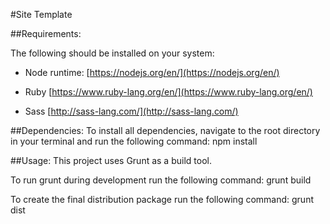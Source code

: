 #Site Template

##Requirements:

The following should be installed on your system:

* Node runtime:
  [https://nodejs.org/en/](https://nodejs.org/en/)
  
* Ruby
  [https://www.ruby-lang.org/en/](https://www.ruby-lang.org/en/)

* Sass
  [http://sass-lang.com/](http://sass-lang.com/)

##Dependencies:
To install all dependencies, navigate to the root directory in your terminal and run the following command:
npm install

##Usage:
This project uses Grunt as a build tool.

To run grunt during development run the following command:
grunt build

To create the final distribution package run the following command:
grunt dist

